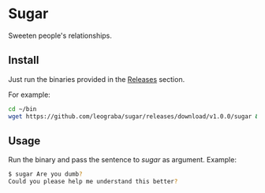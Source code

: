 # Sugar #

Sweeten people's relationships.

## Install ##

Just run the binaries provided in the [Releases](https://github.com/leograba/sugar/releases) section.

For example:

```bash
cd ~/bin
wget https://github.com/leograba/sugar/releases/download/v1.0.0/sugar && chmod +x sugar
```

## Usage ##

Run the binary and pass the sentence to _sugar_ as argument. Example:

```bash
$ sugar Are you dumb?
Could you please help me understand this better?
```
